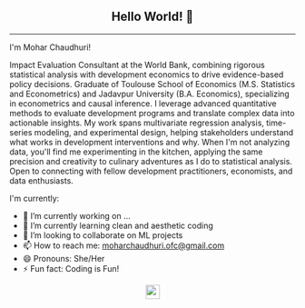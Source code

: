 <h2 align="center">Hello World! 👋</h2>

---
I'm Mohar Chaudhuri!

Impact Evaluation Consultant at the World Bank, combining rigorous statistical analysis with development economics to drive evidence-based policy decisions. Graduate of Toulouse School of Economics (M.S. Statistics and Econometrics) and Jadavpur University (B.A. Economics), specializing in econometrics and causal inference.
I leverage advanced quantitative methods to evaluate development programs and translate complex data into actionable insights. My work spans multivariate regression analysis, time-series modeling, and experimental design, helping stakeholders understand what works in development interventions and why.
When I'm not analyzing data, you'll find me experimenting in the kitchen, applying the same precision and creativity to culinary adventures as I do to statistical analysis.
Open to connecting with fellow development practitioners, economists, and data enthusiasts.




I'm currently:
- 🔭 I’m currently working on ...
- 🌱 I’m currently learning clean and aesthetic coding 
- 👯 I’m looking to collaborate on ML projects
- 📫 How to reach me: moharchaudhuri.ofc@gmail.com
- 😄 Pronouns: She/Her
- ⚡ Fun fact: Coding is Fun!



<p align=center>
<img height="25" src="https://komarev.com/ghpvc/?username=moharchaudhuri17&color=brightgreen" />
<a href="https://github.com/moharchaudhuri17">
</a>
</p>


